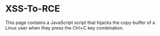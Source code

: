 # XSS-To-RCE

This page contains a JavaScript script that hijacks the copy-buffer of a Linux user when they press the Ctrl+C key combination.
